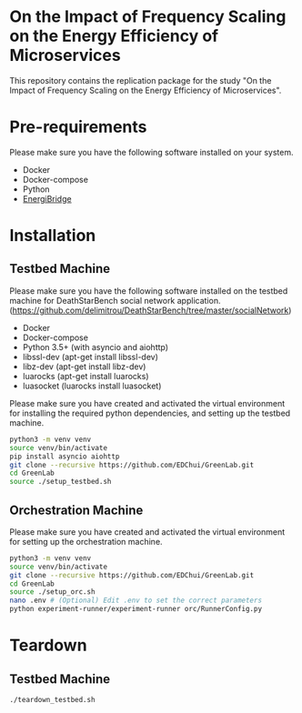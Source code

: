 # On the Impact of Frequency Scaling on the Energy Efficiency of Microservices

This repository contains the replication package for the study "On the Impact of Frequency Scaling on the Energy Efficiency of Microservices".

# Pre-requirements

Please make sure you have the following software installed on your system.

- Docker
- Docker-compose
- Python
- [EnergiBridge](https://github.com/tdurieux/EnergiBridge)

# Installation

## Testbed Machine
Please make sure you have the following software installed on the testbed machine for DeathStarBench social network application. (https://github.com/delimitrou/DeathStarBench/tree/master/socialNetwork)

- Docker
- Docker-compose
- Python 3.5+ (with asyncio and aiohttp)
- libssl-dev (apt-get install libssl-dev)
- libz-dev (apt-get install libz-dev)
- luarocks (apt-get install luarocks)
- luasocket (luarocks install luasocket)

Please make sure you have created and activated the virtual environment for installing the required python dependencies, and setting up the testbed machine.
```sh
python3 -m venv venv
source venv/bin/activate
pip install asyncio aiohttp
git clone --recursive https://github.com/EDChui/GreenLab.git
cd GreenLab
source ./setup_testbed.sh
```

## Orchestration Machine
Please make sure you have created and activated the virtual environment for setting up the orchestration machine.
```sh
python3 -m venv venv
source venv/bin/activate
git clone --recursive https://github.com/EDChui/GreenLab.git
cd GreenLab
source ./setup_orc.sh
nano .env # (Optional) Edit .env to set the correct parameters
python experiment-runner/experiment-runner orc/RunnerConfig.py
```

# Teardown

## Testbed Machine

```sh
./teardown_testbed.sh
```
